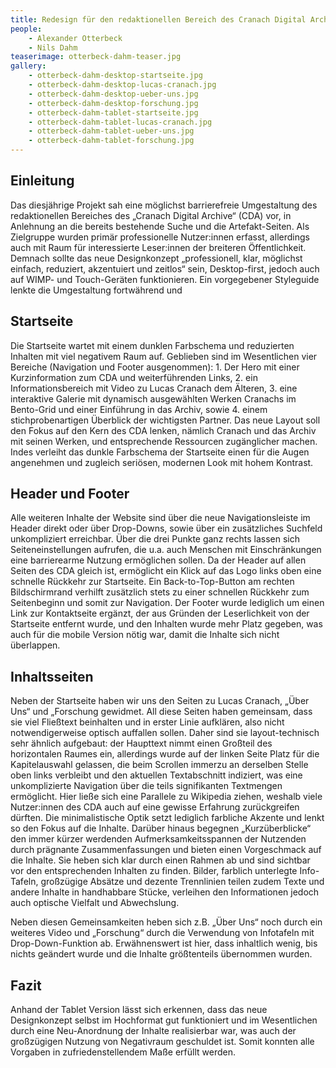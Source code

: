 ```yaml
---
title: Redesign für den redaktionellen Bereich des Cranach Digital Archive
people:
    - Alexander Otterbeck
    - Nils Dahm
teaserimage: otterbeck-dahm-teaser.jpg
gallery:
    - otterbeck-dahm-desktop-startseite.jpg
    - otterbeck-dahm-desktop-lucas-cranach.jpg
    - otterbeck-dahm-desktop-ueber-uns.jpg
    - otterbeck-dahm-desktop-forschung.jpg
    - otterbeck-dahm-tablet-startseite.jpg
    - otterbeck-dahm-tablet-lucas-cranach.jpg
    - otterbeck-dahm-tablet-ueber-uns.jpg
    - otterbeck-dahm-tablet-forschung.jpg
---
```


## Einleitung

Das diesjährige Projekt sah eine möglichst barrierefreie Umgestaltung des redaktionellen Bereiches des „Cranach Digital Archive“ (CDA) vor, in Anlehnung an die bereits bestehende Suche und die Artefakt-Seiten. Als Zielgruppe wurden primär professionelle Nutzer:innen erfasst, allerdings auch mit Raum für interessierte Leser:innen der breiteren Öffentlichkeit. Demnach sollte das neue Designkonzept „professionell, klar, möglichst einfach, reduziert, akzentuiert und zeitlos“ sein, Desktop-first, jedoch auch auf WIMP- und Touch-Geräten funktionieren. Ein vorgegebener Styleguide lenkte die Umgestaltung fortwährend und   


## Startseite

Die Startseite wartet mit einem dunklen Farbschema und reduzierten Inhalten mit viel negativem Raum auf. Geblieben sind im Wesentlichen vier Bereiche (Navigation und Footer ausgenommen): 1. Der Hero mit einer Kurzinformation zum CDA und weiterführenden Links, 2. ein Informationsbereich mit Video zu Lucas Cranach dem Älteren, 3. eine interaktive Galerie mit dynamisch ausgewählten Werken Cranachs im Bento-Grid und einer Einführung in das Archiv, sowie 4. einem stichprobenartigen Überblick der wichtigsten Partner. Das neue Layout soll den Fokus auf den Kern des CDA lenken, nämlich Cranach und das Archiv mit seinen Werken, und entsprechende Ressourcen zugänglicher machen. Indes verleiht das dunkle Farbschema der Startseite einen für die Augen angenehmen und zugleich seriösen, modernen Look mit hohem Kontrast.


## Header und Footer

Alle weiteren Inhalte der Website sind über die neue Navigationsleiste im Header direkt oder über Drop-Downs, sowie über ein zusätzliches Suchfeld unkompliziert erreichbar. Über die drei Punkte ganz rechts lassen sich Seiteneinstellungen aufrufen, die u.a. auch Menschen mit Einschränkungen eine barrierearme Nutzung ermöglichen sollen.  Da der Header auf allen Seiten des CDA gleich ist, ermöglicht ein Klick auf das Logo links oben eine schnelle Rückkehr zur Startseite. Ein Back-to-Top-Button am rechten Bildschirmrand verhilft zusätzlich stets zu einer schnellen Rückkehr zum Seitenbeginn und somit zur Navigation. 
Der Footer wurde lediglich um einen Link zur Kontaktseite ergänzt, der aus Gründen der Leserlichkeit von der Startseite entfernt wurde, und den Inhalten wurde mehr Platz gegeben, was auch für die mobile Version nötig war, damit die Inhalte sich nicht überlappen.


## Inhaltsseiten

Neben der Startseite haben wir uns den Seiten zu Lucas Cranach, „Über Uns“ und „Forschung gewidmet. All diese Seiten haben gemeinsam, dass sie viel Fließtext beinhalten und in erster Linie aufklären, also nicht notwendigerweise optisch auffallen sollen. Daher sind sie layout-technisch sehr ähnlich aufgebaut: der Haupttext nimmt einen Großteil des horizontalen Raumes ein, allerdings wurde auf der linken Seite Platz für die Kapitelauswahl gelassen, die beim Scrollen immerzu an derselben Stelle oben links verbleibt und den aktuellen Textabschnitt indiziert, was eine unkomplizierte Navigation über die teils signifikanten Textmengen ermöglicht. Hier ließe sich eine Parallele zu Wikipedia ziehen, weshalb viele Nutzer:innen des CDA auch auf eine gewisse Erfahrung zurückgreifen dürften. Die minimalistische Optik setzt lediglich farbliche Akzente und lenkt so den Fokus auf die Inhalte. Darüber hinaus begegnen „Kurzüberblicke“ den immer kürzer werdenden Aufmerksamkeitsspannen der Nutzenden durch prägnante Zusammenfassungen und bieten einen Vorgeschmack auf die Inhalte. Sie heben sich klar durch einen Rahmen ab und sind sichtbar vor den entsprechenden Inhalten zu finden. Bilder, farblich unterlegte Info-Tafeln, großzügige Absätze und dezente Trennlinien teilen zudem Texte und andere Inhalte in handhabbare Stücke, verleihen den Informationen jedoch auch optische Vielfalt und Abwechslung. 

Neben diesen Gemeinsamkeiten heben sich z.B. „Über Uns“ noch durch ein weiteres Video und „Forschung“ durch die Verwendung von Infotafeln mit Drop-Down-Funktion ab. Erwähnenswert ist hier, dass inhaltlich wenig, bis nichts geändert wurde und die Inhalte größtenteils übernommen wurden. 


## Fazit

Anhand der Tablet Version lässt sich erkennen, dass das neue Designkonzept selbst im Hochformat gut funktioniert und im Wesentlichen durch eine Neu-Anordnung der Inhalte realisierbar war, was auch der großzügigen Nutzung von Negativraum geschuldet ist. Somit konnten alle Vorgaben in zufriedenstellendem Maße erfüllt werden.
